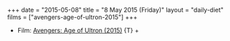 +++
date = "2015-05-08"
title = "8 May 2015 (Friday)"
layout = "daily-diet"
films = ["avengers-age-of-ultron-2015"]
+++

<ul>
<li class="entry Film">Film: <a href="/films/avengers-age-of-ultron-2015">Avengers: Age of Ultron (2015)</a> {T} +</li>
</ul>